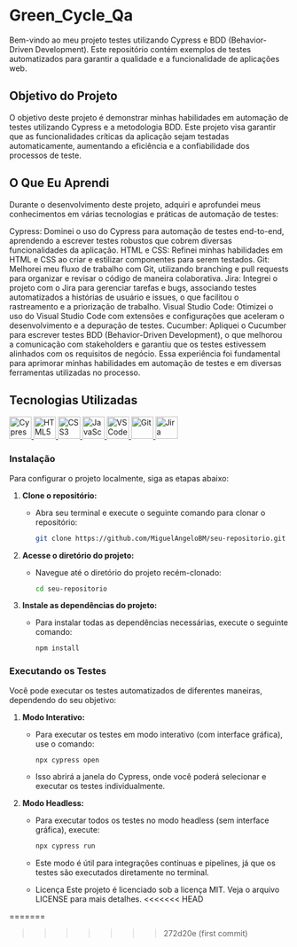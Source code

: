 # Green_Cycle_Qa

Bem-vindo ao meu projeto testes utilizando Cypress e BDD (Behavior-Driven Development). Este repositório contém exemplos de testes automatizados para garantir a qualidade e a funcionalidade de aplicações web.

## Objetivo do Projeto

O objetivo deste projeto é demonstrar minhas habilidades em automação de testes utilizando Cypress e a metodologia BDD. Este projeto visa garantir que as funcionalidades críticas da aplicação sejam testadas automaticamente, aumentando a eficiência e a confiabilidade dos processos de teste.

## O Que Eu Aprendi
Durante o desenvolvimento deste projeto, adquiri e aprofundei meus conhecimentos em várias tecnologias e práticas de automação de testes:

Cypress: Dominei o uso do Cypress para automação de testes end-to-end, aprendendo a escrever testes robustos que cobrem diversas funcionalidades da aplicação.
HTML e CSS: Refinei minhas habilidades em HTML e CSS ao criar e estilizar componentes para serem testados.
Git: Melhorei meu fluxo de trabalho com Git, utilizando branching e pull requests para organizar e revisar o código de maneira colaborativa.
Jira: Integrei o projeto com o Jira para gerenciar tarefas e bugs, associando testes automatizados a histórias de usuário e issues, o que facilitou o rastreamento e a priorização de trabalho.
Visual Studio Code: Otimizei o uso do Visual Studio Code com extensões e configurações que aceleram o desenvolvimento e a depuração de testes.
Cucumber: Apliquei o Cucumber para escrever testes BDD (Behavior-Driven Development), o que melhorou a comunicação com stakeholders e garantiu que os testes estivessem alinhados com os requisitos de negócio.
Essa experiência foi fundamental para aprimorar minhas habilidades em automação de testes e em diversas ferramentas utilizadas no processo.
## Tecnologias Utilizadas

  <!-- Cypress -->
  <a href="https://www.cypress.io/" target="_blank">
    <img src="https://cdn.jsdelivr.net/gh/devicons/devicon@latest/icons/cypressio/cypressio-original.svg" alt="Cypress" width="40" height="40"/>
  </a>
  <!-- HTML5 -->
  <a href="https://developer.mozilla.org/en-US/docs/Web/HTML" target="_blank">
    <img src="https://cdn.jsdelivr.net/gh/devicons/devicon@latest/icons/html5/html5-original.svg" alt="HTML5" width="40" height="40"/>
  </a>
   <!-- CSS3 -->
  <a href="https://developer.mozilla.org/en-US/docs/Web/CSS" target="_blank">
    <img src="https://cdn.jsdelivr.net/gh/devicons/devicon@latest/icons/css3/css3-original.svg" alt="CSS3" width="40" height="40"/>
  </a>
  <!-- JavaScript -->
  <a href="https://developer.mozilla.org/en-US/docs/Web/JavaScript" target="_blank">
    <img src="https://cdn.jsdelivr.net/gh/devicons/devicon@latest/icons/javascript/javascript-original.svg" alt="JavaScript" width="40" height="40"/>
  </a>
    <!-- VS Code -->
  <a href="https://code.visualstudio.com/" target="_blank">
    <img src="https://cdn.jsdelivr.net/gh/devicons/devicon@latest/icons/vscode/vscode-original.svg" alt="VS Code" width="40" height="40"/>
  </a>
    <!-- Git -->
  <a href="https://git-scm.com/" target="_blank">
    <img src="https://cdn.jsdelivr.net/gh/devicons/devicon@latest/icons/git/git-original.svg" alt="Git" width="40" height="40"/>
  </a> <!-- Jira -->
  <a href="https://www.atlassian.com/software/jira" target="_blank">
    <img src="https://cdn.jsdelivr.net/gh/devicons/devicon@latest/icons/jira/jira-original-wordmark.svg" alt="Jira" width="40" height="40"/>
  </a>
 
 ### Instalação

Para configurar o projeto localmente, siga as etapas abaixo:

1. **Clone o repositório:**
   - Abra seu terminal e execute o seguinte comando para clonar o repositório:

     ```bash
     git clone https://github.com/MiguelAngeloBM/seu-repositorio.git
     ```

2. **Acesse o diretório do projeto:**
   - Navegue até o diretório do projeto recém-clonado:

     ```bash
     cd seu-repositorio
     ```

3. **Instale as dependências do projeto:**
   - Para instalar todas as dependências necessárias, execute o seguinte comando:

     ```bash
     npm install
     ```

### Executando os Testes

Você pode executar os testes automatizados de diferentes maneiras, dependendo do seu objetivo:

1. **Modo Interativo:**
   - Para executar os testes em modo interativo (com interface gráfica), use o comando:

     ```bash
     npx cypress open
     ```

   - Isso abrirá a janela do Cypress, onde você poderá selecionar e executar os testes individualmente.

2. **Modo Headless:**
   - Para executar todos os testes no modo headless (sem interface gráfica), execute:

     ```bash
     npx cypress run
     ```

   - Este modo é útil para integrações contínuas e pipelines, já que os testes são executados diretamente no terminal.
  
   - Licença
Este projeto é licenciado sob a licença MIT. Veja o arquivo LICENSE para mais detalhes.
<<<<<<< HEAD





=======
>>>>>>> 272d20e (first commit)
